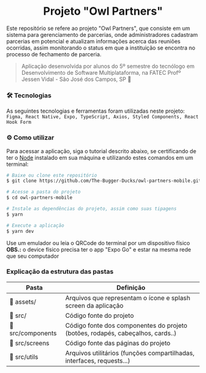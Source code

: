 <h1 align="center"> Projeto "Owl Partners" </h1>

Este repositório se refere ao projeto "Owl Partners", que consiste em um sistema para gerenciamento de parcerias, onde administradores cadastram parcerias em potencial e atualizam informações acerca das reuniões ocorridas, assim monitorando o status em que a instituição se encontra no processo de fechamento de parceria.

> Aplicação desenvolvida por alunos do 5º semestre do tecnólogo em Desenvolvimento de Software Multiplataforma, na FATEC Profº Jessen Vidal - São José dos Campos, SP :rocket:

### :hammer_and_wrench: Tecnologias

As seguintes tecnologias e ferramentas foram utilizadas neste projeto: `Figma, React Native, Expo, TypeScript, Axios, Styled Components, React Hook Form`

### :gear: Como utilizar

Para acessar a aplicação, siga o tutorial descrito abaixo, se certificando de ter o [Node](https://nodejs.org/en/) instalado em sua máquina e utilizando estes comandos em um terminal:

```bash
# Baixe ou clone este repositório
$ git clone https://github.com/The-Bugger-Ducks/owl-partners-mobile.git

# Acesse a pasta do projeto
$ cd owl-partners-mobile

# Instale as dependências do projeto, assim como suas tipagens
$ yarn

# Execute a aplicação
$ yarn dev
```

Use um emulador ou leia o QRCode do terminal por um dispositivo físico <br>
**OBS.:** o device físico precisa ter o app "Expo Go" e estar na mesma rede que seu computador

### Explicação da estrutura das pastas

<div align="center">

| Pasta                             | Definição                                                                      |
| --------------------------------- | ------------------------------------------------------------------------------ |
| :open_file_folder: assets/        | Arquivos que representam o ícone e splash screen da aplicação                  |
| :open_file_folder: src/           | Código fonte do projeto                                                        |
| :open_file_folder: src/components | Código fonte dos componentes do projeto (botões, rodapés, cabeçalhos, cards..) |
| :open_file_folder: src/screens    | Código fonte das páginas do projeto                                            |
| :open_file_folder: src/utils      | Arquivos utilitários (funções compartilhadas, interfaces, requests...)         |

</div>
